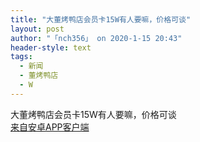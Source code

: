 ```yaml
---
title: "大董烤鸭店会员卡15W有人要嘛，价格可谈"
layout: post
author: "「nch356」 on 2020-1-15 20:43"
header-style: text
tags:
  - 新闻
  - 董烤鸭店
  - W
---
```


<head></head>
<body>
  大董烤鸭店会员卡15W有人要嘛，价格可谈
 <br> 
 <div class="mag_viewthread"> 
  <a class="mag_text" target="_blank" href="https://app.boniu365.online/">来自安卓APP客户端</a> 
  <span id="magapp_qrcode_5990250" onmouseover="showMenu({'showid':this.id, 'menuid':'magapp_qrcode_download','fade':1, 'pos':'34'})" class="mag_qrcode"></span> 
 </div>
</body>


